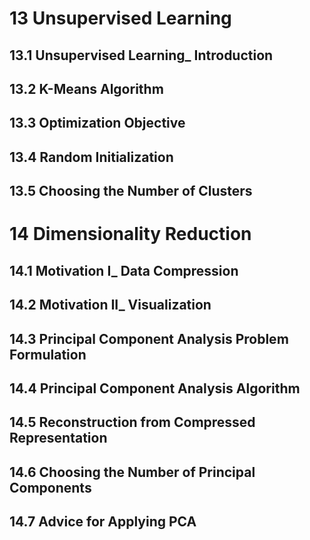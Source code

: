 # 13 Unsupervised Learning
## 13.1 Unsupervised Learning_ Introduction

## 13.2 K-Means Algorithm

## 13.3 Optimization Objective

## 13.4 Random Initialization

## 13.5 Choosing the Number of Clusters

# 14 Dimensionality Reduction
## 14.1 Motivation I_ Data Compression

## 14.2 Motivation II_ Visualization

## 14.3 Principal Component Analysis Problem Formulation

## 14.4 Principal Component Analysis Algorithm

## 14.5 Reconstruction from Compressed Representation

## 14.6 Choosing the Number of Principal Components

## 14.7 Advice for Applying PCA